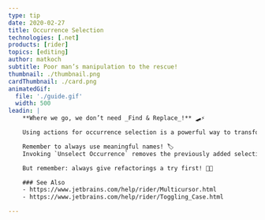 ```yaml
---
type: tip
date: 2020-02-27
title: Occurrence Selection
technologies: [.net]
products: [rider]
topics: [editing]
author: matkoch
subtitle: Poor man’s manipulation to the rescue!
thumbnail: ./thumbnail.png
cardThumbnail: ./card.png
animatedGif:
  file: './guide.gif'
  width: 500
leadin: |
    **Where we go, we don’t need _Find & Replace_!** 🛹⚡️

    Using actions for occurrence selection is a powerful way to transform and manipulate all kinds of texts. We start by making a selection for our text. With every call to `Add Selection for Next Occurrence` we get another multicaret that can be moved around, insert and delete text, expand or shrink its individual selection, or toggle the casing of its text. This is exactly what we need if we have to fix only a couple of similar invocations or change the format of our data! 🎭📐

    Remember to always use meaningful names! 🏷
    Invoking `Unselect Occurrence` removes the previously added selection; `Select All Occurrences` scans the whole document for occurrences and selects them.

    But remember: always give refactorings a try first! 🔧🤓

    ### See Also
    - https://www.jetbrains.com/help/rider/Multicursor.html
    - https://www.jetbrains.com/help/rider/Toggling_Case.html

---
```


